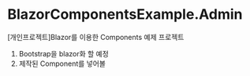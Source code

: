 # BlazorComponentsExample.Admin
[개인프로젝트]Blazor를 이용한 Components 예제 프로젝트

1. Bootstrap을 blazor화 할 예정
2. 제작된 Component를 넣어볼 
